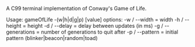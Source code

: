 A C99 terminal implementation of Conway's Game of Life.

Usage:
 gameOfLife -(w|h|d|g|p) [value] 
 options: 
   -w / --width = width
   -h / --height = height
   -d / --delay = delay between updates (in ms)
   -g / --generations = number of generations to quit after
   -p / --pattern = initial pattern (blinker|beacon|random|toad)

